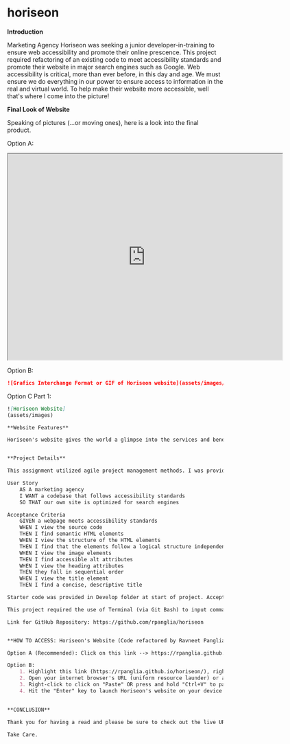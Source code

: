 # horiseon

**Introduction**

Marketing Agency Horiseon was seeking a junior developer-in-training to ensure web accessibility and promote their online prescence. This project required refactoring of an existing code to meet accessibility standards and promote their website in major search engines such as Google. Web accessibility is critical, more than ever before, in this day and age. We must ensure we do everything in our power to ensure access to information in the real and virtual world. To help make their website more accessible, well that's where I come into the picture!


**Final Look of Website**

Speaking of pictures (...or moving ones), here is a look into the final product.

Option A:
<iframe src="https://drive.google.com/file/d/1cqOgGtsWsvNEHyEJV4LO3FDiCtY2f5yO/preview" width="640" height="480" alt="Video of Horiseon website from header to footer (top of website page to bottom of website page"></iframe>

Option B:
```md
![Grafics Interchange Format or GIF of Horiseon website](assets/images/Horiseon-marketing.gif)
```
Option C Part 1:

```md
![Horiseon Website]
(assets/images)

**Website Features**

Horiseon's website gives the world a glimpse into the services and benefits of choosing Horiseon to assist you with all of your marketing needs. On their website, users can navigate using buttons to various sections of the main page including: Search Engine Optimization, Online Reputation Management and Social Media Marketing! This website informs users how Horiseon will strategize to Lead Generation, improve Brand Awareness and how to optimize interactions in cost effective ways! Alternate attributes available for all images.


**Project Details**

This assignment utilized agile project management methods. I was provided with the following (as per https://courses.bootcampspot.com/courses/762/assignments/16667?module_item_id=275928):

User Story
    AS A marketing agency
    I WANT a codebase that follows accessibility standards
    SO THAT our own site is optimized for search engines

Acceptance Criteria
    GIVEN a webpage meets accessibility standards
    WHEN I view the source code
    THEN I find semantic HTML elements
    WHEN I view the structure of the HTML elements
    THEN I find that the elements follow a logical structure independent of styling and positioning
    WHEN I view the image elements
    THEN I find accessible alt attributes
    WHEN I view the heading attributes
    THEN they fall in sequential order
    WHEN I view the title element
    THEN I find a concise, descriptive title

Starter code was provided in Develop folder at start of project. Acceptance Criteria followed.

This project required the use of Terminal (via Git Bash) to input commands,  Visual Studio Code to create html and css files. GitHub was used to create a new Repository under the name "Horiseon", where all progress and updates were saved, and ultimately publish the live URL (https://rpanglia.github.io/horiseon/).

Link for GitHub Repository: https://github.com/rpanglia/horiseon


**HOW TO ACCESS: Horiseon's Website (Code refactored by Ravneet Panglia)**

Option A (Recommended): Click on this link --> https://rpanglia.github.io/horiseon/

Option B: 
    1. Highlight this link (https://rpanglia.github.io/horiseon/), right-click and click on "Copy" OR press and hold "Ctrl+C" to copy highlighted link
    2. Open your internet browser's URL (uniform resource launder) or address bar located at top of browser page
    3. Right-click to click on "Paste" OR press and hold "Ctrl+V" to paste highlighted link 
    4. Hit the "Enter" key to launch Horiseon's website on your device
    

**CONCLUSION**

Thank you for having a read and please be sure to check out the live URL! 
    
Take Care.
